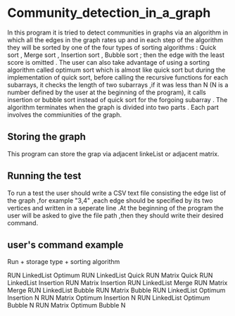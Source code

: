 # Community_detection_in_a_graph

In this program it is tried to detect communities in graphs via an algorithm in which all the edges in the graph rates up and 
in each step of the algorithm they will be sorted by one of the four types of sorting algorithms :
Quick sort , Merge sort , Insertion sort , Bubble sort ; then the edge with the least score is omitted . 
The user can also take advantage of using a sorting algorithm called optimum sort which is almost like quick sort but
during the implementation of quick sort, before calling the recursive functions for each subarrays, it checks the length of 
two subarrays ,if it was less than N (N is a number defined by the user at the beginning of the program), it calls insertion or bubble sort instead of quick sort for the forgoing subarray . 
The algorithm terminates when the graph is divided into two parts . Each part involves the commiunities of the graph.

## Storing the graph 
This program can store the grap via adjacent linkeList or adjacent matrix.

## Running the test
To run a test the user should write a CSV text file consisting the edge list of the graph ,for example "3,4" ,each edge should 
be specified by its two vertices and written in a seperate line .At the beginning of the program the user will be asked to 
give the file path ,then they should write their desired command.

## user's command example
Run + storage type + sorting algorithm

RUN LinkedList Optimum 
‬‬RUN‬‬ ‫‪LinkedList‬‬ ‫‪Quick‬‬
RUN‬‬ ‫‪Matrix‬‬ ‫‪Quick‬‬
‫‪RUN‬‬ ‫‪LinkedList‬‬ ‫‪Insertion‬‬
‫‪RUN‬‬ ‫‪Matrix‬‬ ‫‪Insertion‬‬
‫‪RUN‬‬ ‫‪LinkedList‬‬ ‫‪Merge‬‬
‫‪RUN‬‬ ‫‪Matrix‬‬ ‫‪Merge‬‬
‫‪RUN‬‬ ‫‪LinkedList‬‬ ‫‪Bubble‬‬
RUN‬‬ ‫‪Matrix‬‬ ‫‪Bubble‬‬
‫‪RUN‬‬ ‫‪LinkedList‬‬ ‫‪Optimum‬‬ ‫‪Insertion‬‬ ‫‪N‬‬
‫‪RUN‬‬ ‫‪Matrix‬‬ ‫‪Optimum‬‬ ‫‪Insertion‬‬ ‫‪N‬‬
‬‬‫‪RUN‬‬ ‫‪LinkedList‬‬ ‫‪Optimum‬‬ ‫‪Bubble‬‬ ‫‪N‬‬
‫‪RUN‬‬ ‫‪Matrix‬‬ ‫‪Optimum‬‬ ‫‪Bubble‬‬ ‫‪N‬‬
